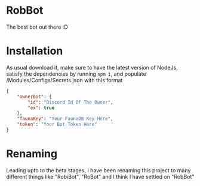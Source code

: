 # RobBot
The best bot out there :D

# Installation
As usual download it, make sure to have the latest version of NodeJs, satisfy the dependencies by running `npm i`, and populate /Modules/Configs/Secrets.json with this format
```json
{
    "ownerBot": { 
        "id": "Discord Id Of The Owner",
        "ex": true
    },
    "faunaKey": "Your FaunaDB Key Here",
    "token": "Your Bot Token Here"
}
```

# Renaming
Leading upto to the beta stages, I have been renaming this project to many different things like "RobiBot", "RoBot" and I think I have settled on "RobBot"